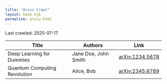 ```yaml
---
title: "Arxiv Crawl"
layout: base.njk
permalink: arxiv.html
---
```

Last crawled: 2025-07-17

| Title                        | Authors              | Link                                           |
| ---------------------------- | -------------------- | ---------------------------------------------- |
| Deep Learning for Dummies    | Jane Doe, John Smith | [arXiv:1234.5678](/arxiv/1234.5678.html)       |
| Quantum Computing Revolution | Alice, Bob           | [arXiv:2345.6789](/arxiv/2345.6789.html)       |